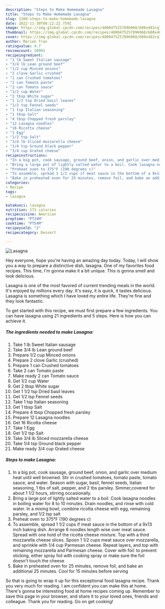 ```yaml
---
description: "Steps to Make Homemade Lasagna"
title: "Steps to Make Homemade Lasagna"
slug: 1208-steps-to-make-homemade-lasagna
date: 2022-11-30T08:12:22.759Z
image: https://img-global.cpcdn.com/recipes/4800475257896960/680x482cq70/lasagna-recipe-main-photo.jpg
thumbnail: https://img-global.cpcdn.com/recipes/4800475257896960/680x482cq70/lasagna-recipe-main-photo.jpg
cover: https://img-global.cpcdn.com/recipes/4800475257896960/680x482cq70/lasagna-recipe-main-photo.jpg
author: Marion Tran
ratingvalue: 4.7
reviewcount: 20991
recipeingredient:
- "1 lb Sweet Italian sausage"
- "3/4 lb Lean ground beef"
- "1/2 cup Minced onions"
- "2 clove Garlic crushed"
- "1 can Crushed tomatoes"
- "2 can Tomato paste"
- "2 can Tomato sauce"
- "1/2 cup Water"
- "2 tbsp White sugar"
- "1 1/2 tsp Dried basil leaves"
- "1/2 tsp Fennel seeds"
- "1 tsp Italian seasoning"
- "1 tbsp Salt"
- "4 tbsp Chopped fresh parsley"
- "12 Lasagna noodles"
- "16 Ricotta cheese"
- "1 Egg"
- "1/2 tsp Salt"
- "3/4 lb Sliced mozzarella cheese"
- "1/4 tsp Ground black pepper"
- "3/4 cup Grated cheese"
recipeinstructions:
- "In a big pot, cook sausage, ground beef, onion, and garlic over medium heat until well browned. Stir in crushed tomatoes, tomato paste, tomato sauce, and water. Season with sugar, basil, fennel seeds, Italian seasoning, 1 tbs of salt, pepper, and 2 tbs parsley. Simmer,covered for about 1 1/2 hours, stirring occasionally."
- "Bring a large pot of lightly salted water to a boil. Cook lasagna noodles in boiling water for 8 to 10 minutes. Drain noodles, and rinse with cold water. In a mixing bowl, combine ricotta cheese with egg, remaining parsley, and 1/2 tsp salt"
- "Preheat oven to 375°F (190 degrees c)"
- "To assemble, spread 1 1/2 cups if meat sauce in the bottom of a 9x13 inch baking dish. Arrange 6 noodles length wise over meat sauce. Spread with one hold of the ricotta cheese mixture. Top with a third mozzarella cheese slices. Spoon 1 1/2 cups meat sauce over mozzarella, and sprinkle with 1/4 cup Parmesan cheese. Repeat layers, and top with remaining mozzarella and Parmesan cheese. Cover with foil: to prevent sticking, either spray foil with cooking spray or make sure the foil doesn&#39;t touch the cheese"
- "Bake in preheated oven for 25 minutes, remove foil, and bake an additional 25 minutes. Cool for 15 minutes before serving"
categories:
- Recipe
tags:
- lasagna

katakunci: lasagna 
nutrition: 173 calories
recipecuisine: American
preptime: "PT24M"
cooktime: "PT54M"
recipeyield: "2"
recipecategory: Dessert

---
```



![Lasagna](https://img-global.cpcdn.com/recipes/4800475257896960/680x482cq70/lasagna-recipe-main-photo.jpg)

Hey everyone, hope you're having an amazing day today. Today, I will show you a way to prepare a distinctive dish, lasagna. One of my favorites food recipes. This time, I'm gonna make it a bit unique. This is gonna smell and look delicious.

Lasagna is one of the most favored of current trending meals in the world. It's enjoyed by millions every day. It's easy, it is quick, it tastes delicious. Lasagna is something which I have loved my entire life. They're fine and they look fantastic.




To get started with this recipe, we must first prepare a few ingredients. You can have lasagna using 21 ingredients and 5 steps. Here is how you can achieve it.

<!--inarticleads1-->

##### The ingredients needed to make Lasagna:

1. Take 1 lb Sweet Italian sausage
1. Take 3/4 lb Lean ground beef
1. Prepare 1/2 cup Minced onions
1. Prepare 2 clove Garlic (crushed)
1. Prepare 1 can Crushed tomatoes
1. Take 2 can Tomato paste
1. Make ready 2 can Tomato sauce
1. Get 1/2 cup Water
1. Get 2 tbsp White sugar
1. Get 1 1/2 tsp Dried basil leaves
1. Get 1/2 tsp Fennel seeds
1. Take 1 tsp Italian seasoning
1. Get 1 tbsp Salt
1. Prepare 4 tbsp Chopped fresh parsley
1. Prepare 12 Lasagna noodles
1. Get 16 Ricotta cheese
1. Take 1 Egg
1. Get 1/2 tsp Salt
1. Take 3/4 lb Sliced mozzarella cheese
1. Take 1/4 tsp Ground black pepper
1. Make ready 3/4 cup Grated cheese




<!--inarticleads2-->

##### Steps to make Lasagna:

1. In a big pot, cook sausage, ground beef, onion, and garlic over medium heat until well browned. Stir in crushed tomatoes, tomato paste, tomato sauce, and water. Season with sugar, basil, fennel seeds, Italian seasoning, 1 tbs of salt, pepper, and 2 tbs parsley. Simmer,covered for about 1 1/2 hours, stirring occasionally.
1. Bring a large pot of lightly salted water to a boil. Cook lasagna noodles in boiling water for 8 to 10 minutes. Drain noodles, and rinse with cold water. In a mixing bowl, combine ricotta cheese with egg, remaining parsley, and 1/2 tsp salt
1. Preheat oven to 375°F (190 degrees c)
1. To assemble, spread 1 1/2 cups if meat sauce in the bottom of a 9x13 inch baking dish. Arrange 6 noodles length wise over meat sauce. Spread with one hold of the ricotta cheese mixture. Top with a third mozzarella cheese slices. Spoon 1 1/2 cups meat sauce over mozzarella, and sprinkle with 1/4 cup Parmesan cheese. Repeat layers, and top with remaining mozzarella and Parmesan cheese. Cover with foil: to prevent sticking, either spray foil with cooking spray or make sure the foil doesn&#39;t touch the cheese
1. Bake in preheated oven for 25 minutes, remove foil, and bake an additional 25 minutes. Cool for 15 minutes before serving




So that is going to wrap it up for this exceptional food lasagna recipe. Thank you very much for reading. I am confident you can make this at home. There's gonna be interesting food at home recipes coming up. Remember to save this page in your browser, and share it to your loved ones, friends and colleague. Thank you for reading. Go on get cooking!
